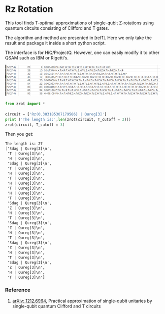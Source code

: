 # Rz Rotation 

This tool finds T-optimal approximations of single-qubit Z-rotations using quantum circuits consisting of Clifford and T gates.

The algorithm and method are presented in [ref1].  Here we only take the result and package it inside a short python script. 

The interface is for HiQ/ProjectQ. However, one can easily modify it to other QSAM such as IBM or Rigetti's.

![image-20191118221700801](https://github.com/QuContractor/ZRotation/blob/master/figs/Rz.jpg)

```python
from zrot import * 

circuit = ['Rz(0.383185307179586) | Qureg[3]']
print ('The length is:',len(zrot(circuit, T_cutoff = 3)))
zrot(circuit, T_cutoff = 3)
```

Then you get: 

```
The length is: 27
['Sdag | Qureg[3]\n',
 'T | Qureg[3]\n',
 'H | Qureg[3]\n',
 'Sdag | Qureg[3]\n',
 'T | Qureg[3]\n',
 'H | Qureg[3]\n',
 'T | Qureg[3]\n',
 'H | Qureg[3]\n',
 'T | Qureg[3]\n',
 'H | Qureg[3]\n',
 'T | Qureg[3]\n',
 'Sdag | Qureg[3]\n',
 'Z | Qureg[3]\n',
 'H | Qureg[3]\n',
 'T | Qureg[3]\n',
 'Sdag | Qureg[3]\n',
 'Z | Qureg[3]\n',
 'H | Qureg[3]\n',
 'T | Qureg[3]\n',
 'Sdag | Qureg[3]\n',
 'Z | Qureg[3]\n',
 'H | Qureg[3]\n',
 'T | Qureg[3]\n',
 'Sdag | Qureg[3]\n',
 'Z | Qureg[3]\n',
 'H | Qureg[3]\n',
 'T | Qureg[3]\n']
```



### Reference

1. [arXiv: 1212.6964](https://arxiv.org/abs/1212.6964 ), Practical approximation of single-qubit unitaries by single-qubit quantum Clifford and T circuits